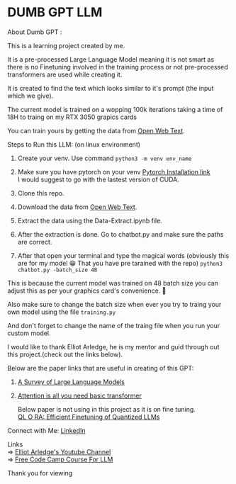 
# DUMB GPT LLM

About Dumb GPT :

This is a learning project created by me.   

It is a pre-processed Large Language Model meaning it is not smart as there is no Finetuning involved in the training process or not pre-processed transformers are used while creating it.   

It is created to find the text which looks similar to it's prompt (the input which we give).   

The current model is trained on a wopping 100k iterations taking a time of 18H to traing on my RTX 3050 grapics cards     

You can train yours by getting the data from [Open Web Text](https://skylion007.github.io/OpenWebTextCorpus/).

Steps to Run this LLM: (on linux environment)
1. Create your venv.
Use command `python3 -m venv env_name`
2. Make sure you have pytorch on your venv [Pytorch Installation link](https://pytorch.org/get-started/locally/)       
I would suggest to go with the lastest version of CUDA.    

3. Clone this repo.

4. Download the data from [Open Web Text](https://skylion007.github.io/OpenWebTextCorpus/).
5. Extract the data using the Data-Extract.ipynb file.
6. After the extraction is done. Go to chatbot.py and make sure the paths are correct.
7. After that open your terminal and type the magical words (obviously this are for my model :grin: That you have pre tarained with the repo)
`python3 chatbot.py -batch_size 48`    
  
This is because the current model was trained on 48 batch size you can adjust this as per your graphics card's convenience. :grimacing:      

Also make sure to change the batch size when ever you try to traing your own model using the file `training.py`    

And don't forget to change the name of the traing file when you run your custom model.

I would like to thank Elliot Arledge, he is my mentor and guid through out this project.(check out the links below).  

Below are the paper links that are useful in creating of this GPT:
1. [A Survey of Large Language Models]()
2. [Attention is all you need basic transformer](https://arxiv.org/abs/1706.03762)      

    Below paper is not using in this project as it is on fine tuning.   
[QL O RA: Efficient Finetuning of Quantized LLMs](https://arxiv.org/abs/2305.14314])

Connect with Me:
[LinkedIn](https://www.linkedin.com/in/biren-mer/)

Links   
=> [Elliot Arledge's Youtube Channel](https://youtube.com/@elliotarledge?si=X9pvHB2Z2wnuwd-l)  
=> [Free Code Camp Course For LLM](https://youtu.be/UU1WVnMk4E8?si=cJsaAvxqzhvH2Uge)


Thank you for viewing 
